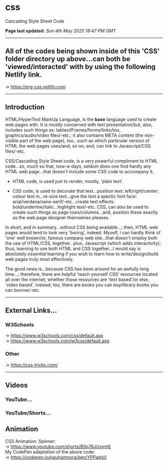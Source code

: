 # css
Cascading Style Sheet Code

**Page last updated**: *Sun 4th May 2025 18:47 PM GMT* 

-----

## All of the codes being shown inside of this 'CSS' folder directory up above...can both be 'viewed/interacted' with by using the following Netlify link.

-> [https://prg-css.netlify.com  ](https://prg-css.netlify.app/)

-----

## Introduction

HTML/HyperText MarkUp Language, is the **base** language used to create web pages with. It is mostly concerned with text presentation/but, also, includes such things as: tables/iFrames/forms/links/too, graphics/audio/video files/-etc.; it also contains META content (the non-visible part of the web page), too...such as which particular version of HTML the web pages uses/and, so on; and, can link to Javascript/CSS files/-etc.     

CSS/Cascading Style Sheet code, is a very powerful compliment to HTML code...so, much so that, now-a-days, seldom does one find hardly any HTML web page...that doesn't include some CSS code to accompany it.

- HTML code, is used just to render, mostly, 'plain text'.  

- CSS code, is used to decorate that text...position text: left/right/center; colour text in...re-size text...give the text a spectic font face: arial/verdana/sans-serif/-etc...create text effects: bold/underline/italic...highlight text/-etc. CSS, can also be used to create such things as page rows/columns...and, position these exactly as the web page designer themselves pleases.  

In short, and in summary...without CSS being available...; then, HTML web pages would tend to look very 'boring', indeed. Myself, I can hardly think of 'one' well known/or, famous company web site...that doesn't employ both the use of HTML/CSS, together...plus, Javascript (which adds interactivity); thus, learning to use both HTML and CSS together...I would say is absolutely *essential* learning if you wish to learn how to write/design/build web pages truly most effectively.

The good news is...because CSS has been around for an awfully long time...; therefore, there are helpful 'teach yourself CSS' resources located all over the internet; whether those resources are 'text based'/or else, 'video based', instead; too, there are books you can buy/library books you can borrow/-etc.    

-----

## External Links...

### W3Schools

-> https://www.w3schools.com/css/default.asp  
-> https://www.w3schools.com/w3css/default.asp  

### Other

-> https://css-tricks.com/  

-----

## Videos

### YouTube...

### YouTube/Shorts...  

## Animation  

CSS Animation: Spinner:  
-> https://www.youtube.com/shorts/BSn76JUymhE  
My CodePen adaptation of the above code:  
-> https://codepen.io/paulramnora/pen/YPPadgV  
